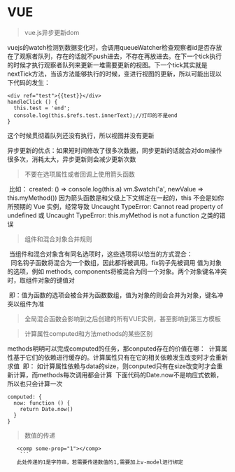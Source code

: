 # VUE
 
 > vue.js异步更新dom
 

 vuejs的watch检测到数据变化时，会调用queueWatcher检查观察者id是否存放在了观察者队列，存在的话就不push进去，不存在再放进去。在下一个tick执行的时候才执行观察者队列来更新一堆需要更新的视图。下一个tick其实就是nextTick方法，当该方法能够执行的时候，变进行视图的更新，所以可能出现以下代码的发生：
  ```
 <div ref="test">{{test}}</div>
 handleClick () {
    this.test = 'end';
    console.log(this.$refs.test.innerText);//打印的不是end
 }
  
 ```
 这个时候贯彻着队列还没有执行，所以视图并没有更新
 
 异步更新的优点：如果短时间修改了很多次数据，同步更新的话就会对dom操作很多次，消耗太大，异步更新则会减少更新次数

	
	
	
	
 
 > 不要在选项属性或者回调上使用箭头函数

  比如：
  created: () => console.log(this.a) 
  vm.$watch('a', newValue => this.myMethod())
  因为箭头函数是和父级上下文绑定在一起的，this 不会是如你所预期的 Vue 实例，经常导致 Uncaught TypeError: Cannot read property of undefined 或 Uncaught TypeError: this.myMethod is not a function 之类的错误

> 组件和混合对象合并规则


  当组件和混合对象含有同名选项时，这些选项将以恰当的方式混合：  
   	同名钩子函数将混合为一个数组，因此都将被调用。fix钩子先被调用
   	值为对象的选项，例如 methods, components将被混合为同一个对象。两个对象键名冲突时，取组件对象的键值对
    
  即：值为函数的选项会被合并为函数数组，值为对象的则会合并为对象，键名冲突以组件为准

> 全局混合函数会影响到之后创建的所有VUE实例，甚至影响到第三方模板

> 计算属性computed和方法methods的某些区别

 methods明明可以完成computed的任务，那conputed存在的价值在哪：
  计算属性基于它们的依赖进行缓存的。计算属性只有在它的相关依赖发生改变时才会重新求值
  即： 如计算属性依赖与data的size，则conputed只有在size改变时才会重新计算，而methods每次调用都会计算
  下面代码的Date.now不是响应式依赖，所以也只会计算一次
  
```
computed: {
  now: function () {
  	return Date.now()
  }
}
```

 > 数值的传递
 
 ```
 	<comp some-prop="1"></comp>
	 ```
	此处传递的1是字符串，若需要传递数值的1,需要加上v-model进行绑定

 
